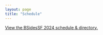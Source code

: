 ```yaml
---
layout: page
title: "Schedule"
---
```


<a id="sched-embed" href="https://bsidessf2024.sched.com/">View the BSidesSF 2024 schedule &amp; directory.</a>
<script type="text/javascript" src="https://bsidessf2024.sched.com/js/embed.js"></script>
